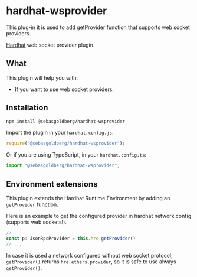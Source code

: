 # hardhat-wsprovider

This plug-in it is used to add getProvider function that supports web socket providers.

[Hardhat](https://hardhat.org) web socket provider plugin. 

## What

This plugin will help you with:
- If you want to use web socket providers.

## Installation

```bash
npm install @sebasgoldberg/hardhat-wsprovider
```

Import the plugin in your `hardhat.config.js`:

```js
require("@sebasgoldberg/hardhat-wsprovider");
```

Or if you are using TypeScript, in your `hardhat.config.ts`:

```ts
import "@sebasgoldberg/hardhat-wsprovider";
```

## Environment extensions

This plugin extends the Hardhat Runtime Environment by adding an `getProvider` function.

Here is an example to get the configured provider in hardhat network config (supports web sockets!).

``` typescript
// ...
const p: JsonRpcProvider = this.hre.getProvider()
// ...
```

In case it is used a network configured without web socket protocol, `getProvider()` returns `hre.ethers.provider`, so it is safe to use always `getProvider()`.
